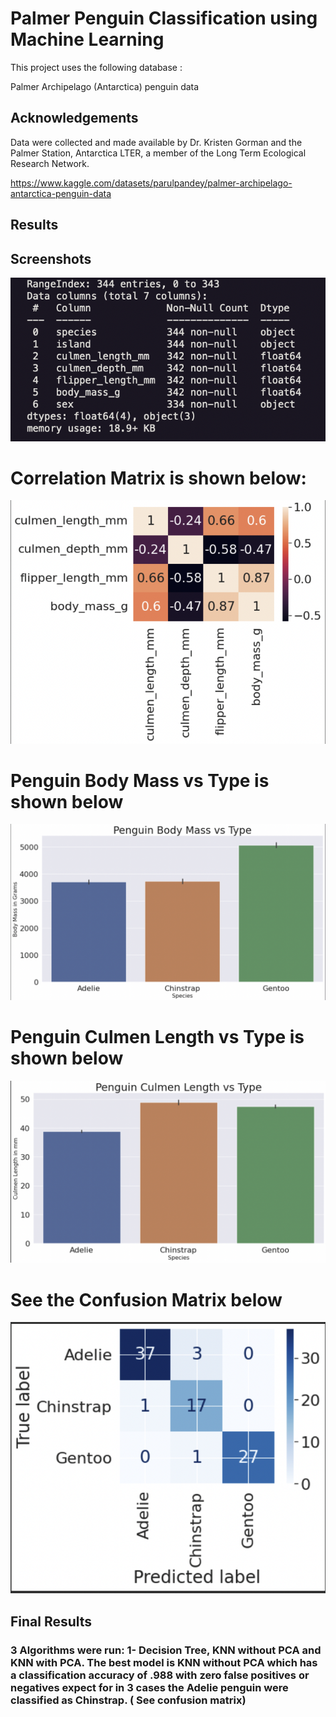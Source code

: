 
# Palmer Penguin Classification using Machine Learning

This project uses the following database :

Palmer Archipelago (Antarctica) penguin data



## Acknowledgements

Data were collected and made available by Dr. Kristen Gorman and the Palmer Station, Antarctica LTER, a member of the Long Term Ecological Research Network.


https://www.kaggle.com/datasets/parulpandey/palmer-archipelago-antarctica-penguin-data




## Results


## Screenshots

![App Screenshot](https://github.com/RodYazdan/CODING-DOJO-Machine-Learning/blob/master/images/Screen%20Shot%202022-07-29%20at%2012.44.52%20AM.png)


# Correlation Matrix is shown below:


![App Screenshot](https://github.com/RodYazdan/CODING-DOJO-Machine-Learning/blob/master/images/Screen%20Shot%202022-07-29%20at%201.35.38%20AM.png)



# Penguin Body Mass vs Type is shown below

![App Screenshot](https://github.com/RodYazdan/CODING-DOJO-Machine-Learning/blob/master/images/Screen%20Shot%202022-07-29%20at%201.36.19%20AM.png)

# Penguin  Culmen Length vs Type is shown below

![App Screenshot](https://github.com/RodYazdan/CODING-DOJO-Machine-Learning/blob/master/images/Screen%20Shot%202022-07-29%20at%201.36.31%20AM.png)


# See the Confusion Matrix below 


[![App Screenshot](https://github.com/RodYazdan/CODING-DOJO-Machine-Learning/blob/master/images/Screen%20Shot%202022-07-29%20at%201.36.56%20AM.png)](https://github.com/RodYazdan/CODING-DOJO-Machine-Learning/blob/master/images/Confusion%20Matrix%20KNN.png)


## Final Results
### 3 Algorithms were run: 1- Decision Tree, KNN without PCA and KNN with PCA. The best model is KNN without PCA which has a classification accuracy of .988 with zero false positives or negatives expect for in 3 cases the Adelie penguin were classified as Chinstrap. ( See confusion matrix)
